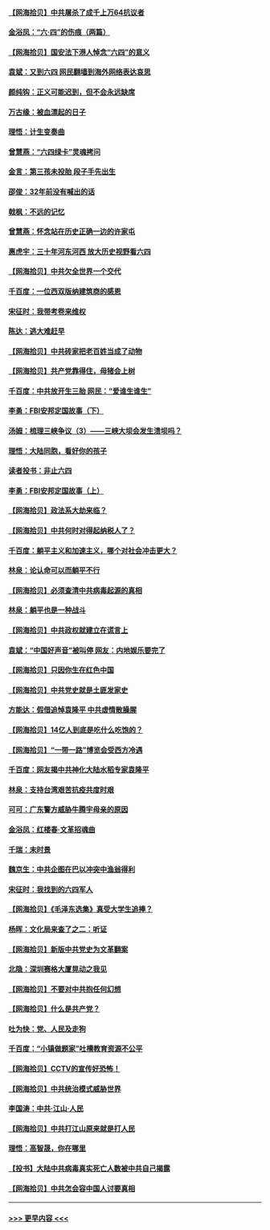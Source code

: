 #### [【网海拾贝】中共屠杀了成千上万64抗议者](../pages/nsc993/n13002713.md?t=06081002) 
#### [金浴凤：“六·四”的伤痕（两篇）](../pages/nsc993/n13001719.md?t=06081002) 
#### [【网海拾贝】国安法下港人悼念“六四”的意义](../pages/nsc993/n13001039.md?t=06081002) 
#### [袁斌：又到六四 网民翻墙到海外网络表达哀思](../pages/nsc993/n13000995.md?t=06081002) 
#### [颜纯钩：正义可能迟到，但不会永远缺席](../pages/nsc993/n13000920.md?t=06081002) 
#### [万古缘：被血漂起的日子](../pages/nsc993/n13000914.md?t=06081002) 
#### [理悟：计生变奏曲](../pages/nsc993/n13000414.md?t=06081002) 
#### [曾慧燕：“六四绿卡”灵魂拷问](../pages/nsc993/n13000277.md?t=06081002) 
#### [金言：第三孩未投胎 段子手先出生](../pages/nsc993/n13000215.md?t=06081002) 
#### [邵俊：32年前没有喊出的话](../pages/nsc993/n13000181.md?t=06081002) 
#### [戟枫：不远的记忆](../pages/nsc993/n13000121.md?t=06081002) 
#### [曾慧燕：怀念站在历史正确一边的许家屯](../pages/nsc993/n13000073.md?t=06081002) 
#### [惠虎宇：三十年河东河西 放大历史视野看六四](../pages/nsc993/n13000018.md?t=06081002) 
#### [【网海拾贝】中共欠全世界一个交代](../pages/nsc993/n12998706.md?t=06081002) 
#### [千百度：一位西双版纳建筑商的感恩](../pages/nsc993/n12998487.md?t=06081002) 
#### [宋征时：我带考卷来维权](../pages/nsc993/n12994088.md?t=06081002) 
#### [陈达：逃大难赶早](../pages/nsc993/n12993569.md?t=06081002) 
#### [【网海拾贝】中共砖家把老百姓当成了动物](../pages/nsc993/n12993483.md?t=06081002) 
#### [【网海拾贝】共产党靠得住，母猪会上树](../pages/nsc993/n12990730.md?t=06081002) 
#### [千百度：中共放开生三胎 网民：“爱谁生谁生”](../pages/nsc993/n12990644.md?t=06081002) 
#### [李勇：FBI安邦定国故事（下）](../pages/nsc993/n12987854.md?t=06081002) 
#### [汤姆：梳理三峡争议（3）——三峡大坝会发生溃坝吗？](../pages/nsc993/n12989806.md?t=06081002) 
#### [理悟：大陆同胞，看好你的孩子](../pages/nsc993/n12989778.md?t=06081002) 
#### [读者投书：非止六四](../pages/nsc993/n12989673.md?t=06081002) 
#### [李勇：FBI安邦定国故事（上）](../pages/nsc993/n12987749.md?t=06081002) 
#### [【网海拾贝】政法系大劫来临？](../pages/nsc993/n12987596.md?t=06081002) 
#### [【网海拾贝】中共何时对得起纳税人了？](../pages/nsc993/n12985578.md?t=06081002) 
#### [千百度：躺平主义和加速主义，哪个对社会冲击更大？](../pages/nsc993/n12985512.md?t=06081002) 
#### [林泉：论认命可以而躺平不行](../pages/nsc993/n12985505.md?t=06081002) 
#### [【网海拾贝】必须查清中共病毒起源的真相](../pages/nsc993/n12984276.md?t=06081002) 
#### [林泉：躺平也是一种战斗](../pages/nsc993/n12984194.md?t=06081002) 
#### [【网海拾贝】中共政权就建立在谎言上](../pages/nsc993/n12981880.md?t=06081002) 
#### [袁斌：“中国好声音”被叫停 网友：内地娱乐要完了](../pages/nsc993/n12981826.md?t=06081002) 
#### [【网海拾贝】只因你生在红色中国](../pages/nsc993/n12979096.md?t=06081002) 
#### [【网海拾贝】中共党史就是土匪发家史](../pages/nsc993/n12976478.md?t=06081002) 
#### [方能达：假借追悼袁隆平 中共虚情散臊腥](../pages/nsc993/n12976396.md?t=06081002) 
#### [【网海拾贝】14亿人到底是吃什么吃饱的？](../pages/nsc993/n12974125.md?t=06081002) 
#### [【网海拾贝】“一带一路”博览会受西方冷遇](../pages/nsc993/n12971787.md?t=06081002) 
#### [千百度：网友揭中共神化大陆水稻专家袁隆平](../pages/nsc993/n12971733.md?t=06081002) 
#### [林泉：支持台湾艰苦抗疫共度时艰](../pages/nsc993/n12971350.md?t=06081002) 
#### [可可：广东警方威胁牛腾宇母亲的原因](../pages/nsc993/n12971100.md?t=06081002) 
#### [金浴凤：红楼春·文革招魂曲](../pages/nsc993/n12970354.md?t=06081002) 
#### [千瑞：末时景](../pages/nsc993/n12970337.md?t=06081002) 
#### [魏京生：中共企图在巴以冲突中渔翁得利](../pages/nsc993/n12970286.md?t=06081002) 
#### [宋征时：我找到的六四军人](../pages/nsc993/n12970213.md?t=06081002) 
#### [【网海拾贝】《毛泽东选集》真受大学生追捧？](../pages/nsc993/n12968779.md?t=06081002) 
#### [杨晖：文化局来查了之二：听证](../pages/nsc993/n12966528.md?t=06081002) 
#### [【网海拾贝】新版中共党史为文革翻案](../pages/nsc993/n12967526.md?t=06081002) 
#### [北隐：深圳赛格大厦晃动之我见](../pages/nsc993/n12967393.md?t=06081002) 
#### [【网海拾贝】不要对中共抱任何幻想](../pages/nsc993/n12965222.md?t=06081002) 
#### [【网海拾贝】什么是共产党？](../pages/nsc993/n12962781.md?t=06081002) 
#### [吐为快：党、人民及走狗](../pages/nsc993/n12962747.md?t=06081002) 
#### [千百度：“小镇做题家”吐槽教育资源不公平](../pages/nsc993/n12962705.md?t=06081002) 
#### [【网海拾贝】CCTV的宣传好恐怖！](../pages/nsc993/n12959984.md?t=06081002) 
#### [【网海拾贝】中共统治模式威胁世界](../pages/nsc993/n12957622.md?t=06081002) 
#### [李国涛：中共‧江山‧人民](../pages/nsc993/n12957502.md?t=06081002) 
#### [【网海拾贝】中共打江山原来就是打人民](../pages/nsc993/n12954345.md?t=06081002) 
#### [理悟：高智晟，你在哪里](../pages/nsc993/n12953115.md?t=06081002) 
#### [【投书】大陆中共病毒真实死亡人数被中共自己揭露](../pages/nsc993/n12953050.md?t=06081002) 
#### [【网海拾贝】中共怎会容中国人讨要真相](../pages/nsc993/n12952161.md?t=06081002) 

----
#### [ >>> 更早内容 <<< ](../indexes/nsc993-earlier.md)
